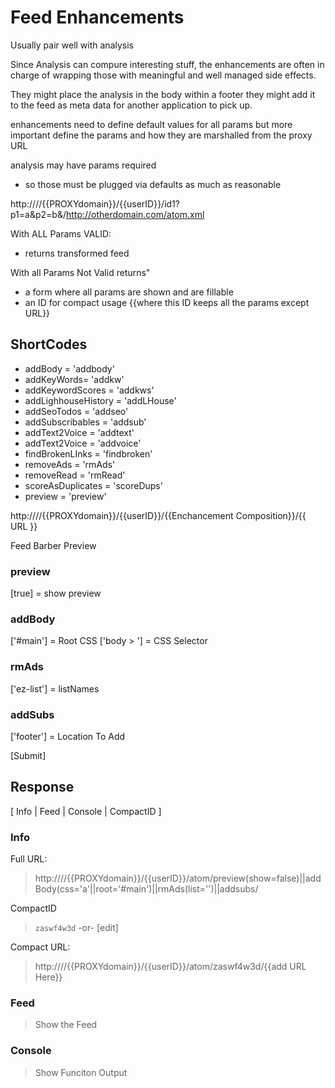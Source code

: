 Feed Enhancements 
=====================

Usually pair well with analysis

Since Analysis can compure interesting stuff, the enhancements are often 
in charge of wrapping those with meaningful and well managed side effects.

They might place the analysis in the body within a footer
they might add it to the feed as meta data for another application to pick up.

enhancements need to define default values for all params
but more important define the params
and how they are marshalled from the proxy URL 

analysis may have params required
- so those must be plugged via defaults as much as reasonable


http:////{{PROXYdomain}}/{{userID}}/id1?p1=a&p2=b&/http://otherdomain.com/atom.xml

With ALL Params VALID:
- returns transformed feed

With all Params Not Valid returns"
+ a form where all params are shown and are fillable
+ an ID for compact usage {{where this ID keeps all the params except URL}}


ShortCodes
----------------------
- addBody = 'addbody'
- addKeyWords= 'addkw'
- addKeywordScores = 'addkws'
- addLighhouseHistory = 'addLHouse'
- addSeoTodos = 'addseo'
- addSubscribables = 'addsub'
- addText2Voice = 'addtext'
- addText2Voice = 'addvoice'
- findBrokenLInks = 'findbroken'
- removeAds = 'rmAds'
- removeRead = 'rmRead'
- scoreAsDuplicates = 'scoreDups'
- preview = 'preview'

http:////{{PROXYdomain}}/{{userID}}/{{Enchancement Composition}}/{{ URL }}

Feed Barber Preview

### preview
[true] = show preview 

### addBody
['#main'] =  Root CSS
['body > '] =  CSS Selector

### rmAds
['ez-list'] = listNames

### addSubs
['footer'] = Location To Add

[Submit]

##  Response
[ Info | Feed | Console | CompactID ]

### Info

Full URL:
> http:////{{PROXYdomain}}/{{userID}}/atom/preview(show=false)||addBody(css='a'||root='#main')||rmAds(list='')||addsubs/

CompactID
> `zaswf4w3d` -or- [edit]

Compact URL:
> http:////{{PROXYdomain}}/{{userID}}/atom/zaswf4w3d/{{add URL Here}}


### Feed
> Show the Feed

### Console
> Show Funciton Output

